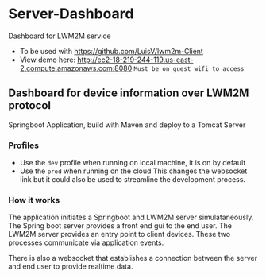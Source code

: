 # Server-Dashboard
Dashboard for LWM2M service
- To be used with https://github.com/LuisV/lwm2m-Client
- View demo here: http://ec2-18-219-244-119.us-east-2.compute.amazonaws.com:8080 `Must be on guest wifi to access`

## Dashboard for device information over LWM2M protocol
Springboot Application, build with Maven and deploy to a Tomcat Server

### Profiles
- Use the `dev` profile when running on local machine, it is on by default
- Use the `prod` when running on the cloud
This changes the websocket link but it could also be used to streamline the development process.

### How it works
The application initiates a Springboot and LWM2M server simulataneously. 
The Spring boot server provides a front end gui to the end user.
The LWM2M server provides an entry point to client devices.
These two processes communicate via application events.

There is also a websocket that establishes a connection between the server and end user to provide realtime data.
